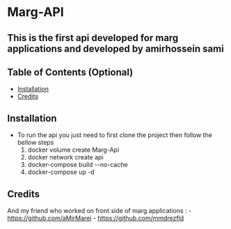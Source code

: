 # Marg-API

## This is the first api developed for marg applications and developed by amirhossein sami

## Table of Contents (Optional)

- [Installation](#installation)
- [Credits](#credits)

## Installation

- To run the api you just need to first clone the project then follow the bellow steps
    1. docker volume create Marg-Api
    2. docker network create api
    3. docker-compose build --no-cache
    4. docker-compose up -d

## Credits

And my friend who worked on front side of marg applications :
    - https://github.com/aMirMarei
    - https://github.com/mmdrezfld
